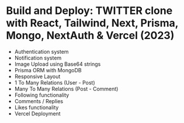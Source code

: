 # Build and Deploy: TWITTER clone with React, Tailwind, Next, Prisma, Mongo, NextAuth & Vercel (2023)


- Authentication system
- Notification system
- Image Upload using Base64 strings
- Prisma ORM with MongoDB
- Responsive Layout
- 1 To Many Relations (User - Post)
- Many To Many Relations (Post - Comment)
- Following functionality
- Comments / Replies
- Likes functionality
- Vercel Deployment

